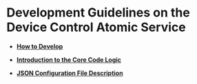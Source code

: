 # Development Guidelines on the Device Control Atomic Service<a name="EN-US_TOPIC_0000001158764269"></a>

-   **[How to Develop](guide-atomic-service-device-ctrl-overview.md)**  

-   **[Introduction to the Core Code Logic](guide-atomic-service-device-ctrl-logic.md)**  

-   **[JSON Configuration File Description](guide-atomic-service-device-ctrl-json.md)**  


